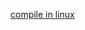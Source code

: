 [compile in linux](http://www.techytalk.info/c-cplusplus-library-programming-on-linux-part-one-static-libraries/)
